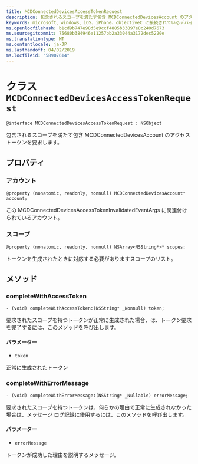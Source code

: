 ```yaml
---
title: MCDConnectedDevicesAccessTokenRequest
description: 包含されるスコープを満たす包含 MCDConnectedDevicesAccount のアクセス トークンを要求します。
keywords: microsoft、windows、iOS、iPhone、objectiveC に接続されているデバイス、プロジェクトのローマ
ms.openlocfilehash: b1cd9b747e98d5e9ccf4885b33897e8c240d7673
ms.sourcegitcommit: 75680b384946e11257bb2a33044a3172dec5220e
ms.translationtype: MT
ms.contentlocale: ja-JP
ms.lasthandoff: 04/02/2019
ms.locfileid: "58907614"
---
```

# <a name="class-mcdconnecteddevicesaccesstokenrequest"></a>クラス `MCDConnectedDevicesAccessTokenRequest` 

```
@interface MCDConnectedDevicesAccessTokenRequest : NSObject
```  
包含されるスコープを満たす包含 MCDConnectedDevicesAccount のアクセス トークンを要求します。

## <a name="properties"></a>プロパティ

### <a name="account"></a>アカウント
`@property (nonatomic, readonly, nonnull) MCDConnectedDevicesAccount* account;`

この MCDConnectedDevicesAccessTokenInvalidatedEventArgs に関連付けられているアカウント。

### <a name="scopes"></a>スコープ
`@property (nonatomic, readonly, nonnull) NSArray<NSString*>* scopes;`

トークンを生成されたときに対応する必要がありますスコープのリスト。

## <a name="methods"></a>メソッド

### <a name="completewithaccesstoken"></a>completeWithAccessToken
`- (void) completeWithAccessToken:(NSString* _Nonnull) token;`

要求されたスコープを持つトークンが正常に生成された場合、は、トークン要求を完了するには、このメソッドを呼び出します。

#### <a name="parameters"></a>パラメーター 
* `token` 

正常に生成されたトークン

### <a name="completewitherrormessage"></a>completeWithErrorMessage
`- (void) completeWithErrorMessage:(NSString* _Nullable) errorMessage;`

要求されたスコープを持つトークンは、何らかの理由で正常に生成されなかった場合は、メッセージ ログ記録に使用するには、このメソッドを呼び出します。

#### <a name="parameters"></a>パラメーター 
* `errorMessage`

トークンが成功した理由を説明するメッセージ。